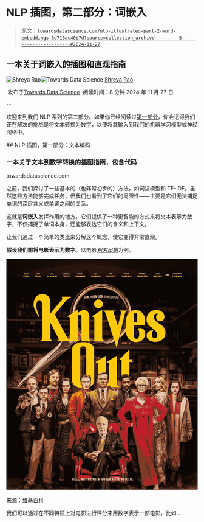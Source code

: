 # NLP 插图，第二部分：词嵌入

> 原文：[`towardsdatascience.com/nlp-illustrated-part-2-word-embeddings-6d718ac40b7d?source=collection_archive---------5-----------------------#2024-11-27`](https://towardsdatascience.com/nlp-illustrated-part-2-word-embeddings-6d718ac40b7d?source=collection_archive---------5-----------------------#2024-11-27)

## 一本关于词嵌入的插图和直观指南

[](https://medium.com/@shreya.rao?source=post_page---byline--6d718ac40b7d--------------------------------)![Shreya Rao](https://medium.com/@shreya.rao?source=post_page---byline--6d718ac40b7d--------------------------------)[](https://towardsdatascience.com/?source=post_page---byline--6d718ac40b7d--------------------------------)![Towards Data Science](https://towardsdatascience.com/?source=post_page---byline--6d718ac40b7d--------------------------------) [Shreya Rao](https://medium.com/@shreya.rao?source=post_page---byline--6d718ac40b7d--------------------------------)

·发布于[Towards Data Science](https://towardsdatascience.com/?source=post_page---byline--6d718ac40b7d--------------------------------) ·阅读时间：8 分钟·2024 年 11 月 27 日

--

欢迎来到我们 NLP 系列的第二部分。如果你已经阅读过[第一部分](https://medium.com/towards-data-science/nlp-illustrated-part-1-text-encoding-41ba06c0f512)，你会记得我们正在解决的挑战是将文本转换为数字，以便将其输入到我们的机器学习模型或神经网络中。

[](/nlp-illustrated-part-1-text-encoding-41ba06c0f512?source=post_page-----6d718ac40b7d--------------------------------) ## NLP 插图，第一部分：文本编码

### 一本关于文本到数字转换的插图指南，包含代码

towardsdatascience.com

之前，我们探讨了一些基本的（也非常初步的）方法，如词袋模型和 TF-IDF。虽然这些方法能够完成任务，但我们也看到了它们的局限性——主要是它们无法捕捉单词的深层含义或单词之间的关系。

这就是**词嵌入**发挥作用的地方。它们提供了一种更智能的方式来将文本表示为数字，不仅捕捉了单词本身，还能够表达它们的含义和上下文。

让我们通过一个简单的类比来分解这个概念，使它变得非常直观。

**假设我们想将电影表示为数字**。以电影[*利刃出鞘*](https://www.imdb.com/title/tt8946378/?ref_=tt_mv_close)为例。

![](img/8ea3be3d4c56a98941190ebf0e83665d.png)

来源：[维基百科](https://en.wikipedia.org/wiki/Knives_Out#/media/File:Knives_Out_poster.jpeg)

我们可以通过在不同特征上对电影进行评分来用数字表示一部电影，比如…
